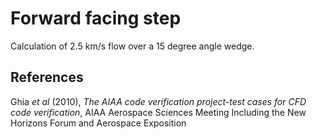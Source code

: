 # Forward facing step
Calculation of 2.5 km/s flow over a 15 degree angle wedge.

## References
Ghia *et al* (2010), *The AIAA code verification project-test cases for CFD code verification*,
AIAA Aerospace Sciences Meeting Including the New Horizons Forum and Aerospace Exposition
